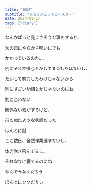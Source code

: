 ```yaml
---
title: "日記"
subtitle: "まるでジェットコースター"
date: 2024-09-27
tags: ["diary"]
---
```


なんかぱっと見よさそうな事をすると、

次の日にやらかす呪いにでも

かかっているのか....

別にそれで慢心とかしてるつもりはないし、

たいして努力したわけじゃないから、

別にすごい功績とかじゃないのにね

割に合わない

関係ない気がするけど、

前も似たような状態だった

ほんとに謎

ここ数日、全然作業進まないし、

体力吹き飛んでるし、

それなりに寝てるのにね

なんで今なんだろう

ほんとにクソだりぃ
